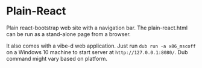# Plain-React
Plain react-bootstrap web site with a navigation bar. The plain-react.html can be run as a stand-alone page from a browser. 

It also comes with a vibe-d web application. Just run ```dub run -a x86_mscoff``` on a Windows 10 machine to start server at ```http://127.0.0.1:8080/```. Dub command might vary based on platform.
